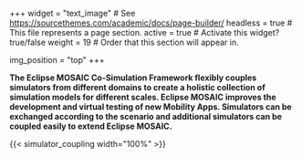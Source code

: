 +++
widget = "text_image"  # See https://sourcethemes.com/academic/docs/page-builder/
headless = true  # This file represents a page section.
active = true  # Activate this widget? true/false
weight = 19  # Order that this section will appear in.

img_position = "top"
+++

**The Eclipse MOSAIC Co-Simulation Framework flexibly couples simulators from different domains to create a holistic collection of simulation models for different scales. Eclipse MOSAIC improves the development and virtual testing of new Mobility Apps. Simulators can be exchanged according to the scenario and additional simulators can be coupled easily to extend Eclipse MOSAIC.**

{{< simulator_coupling width="100%" >}}

